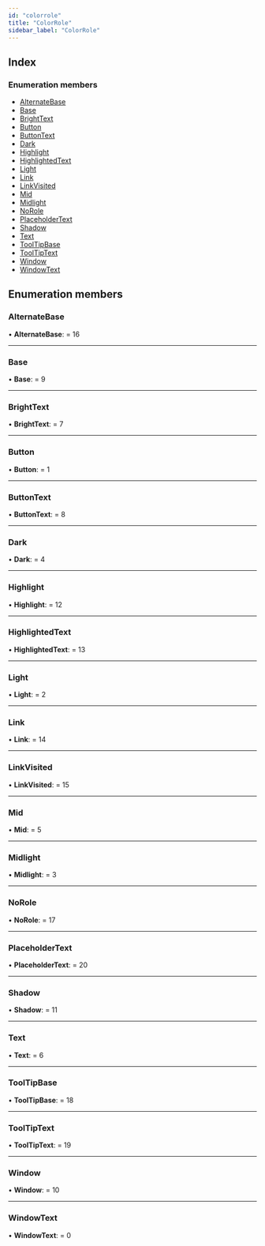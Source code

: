 ```yaml
---
id: "colorrole"
title: "ColorRole"
sidebar_label: "ColorRole"
---
```


## Index

### Enumeration members

* [AlternateBase](colorrole.md#alternatebase)
* [Base](colorrole.md#base)
* [BrightText](colorrole.md#brighttext)
* [Button](colorrole.md#button)
* [ButtonText](colorrole.md#buttontext)
* [Dark](colorrole.md#dark)
* [Highlight](colorrole.md#highlight)
* [HighlightedText](colorrole.md#highlightedtext)
* [Light](colorrole.md#light)
* [Link](colorrole.md#link)
* [LinkVisited](colorrole.md#linkvisited)
* [Mid](colorrole.md#mid)
* [Midlight](colorrole.md#midlight)
* [NoRole](colorrole.md#norole)
* [PlaceholderText](colorrole.md#placeholdertext)
* [Shadow](colorrole.md#shadow)
* [Text](colorrole.md#text)
* [ToolTipBase](colorrole.md#tooltipbase)
* [ToolTipText](colorrole.md#tooltiptext)
* [Window](colorrole.md#window)
* [WindowText](colorrole.md#windowtext)

## Enumeration members

###  AlternateBase

• **AlternateBase**: = 16

___

###  Base

• **Base**: = 9

___

###  BrightText

• **BrightText**: = 7

___

###  Button

• **Button**: = 1

___

###  ButtonText

• **ButtonText**: = 8

___

###  Dark

• **Dark**: = 4

___

###  Highlight

• **Highlight**: = 12

___

###  HighlightedText

• **HighlightedText**: = 13

___

###  Light

• **Light**: = 2

___

###  Link

• **Link**: = 14

___

###  LinkVisited

• **LinkVisited**: = 15

___

###  Mid

• **Mid**: = 5

___

###  Midlight

• **Midlight**: = 3

___

###  NoRole

• **NoRole**: = 17

___

###  PlaceholderText

• **PlaceholderText**: = 20

___

###  Shadow

• **Shadow**: = 11

___

###  Text

• **Text**: = 6

___

###  ToolTipBase

• **ToolTipBase**: = 18

___

###  ToolTipText

• **ToolTipText**: = 19

___

###  Window

• **Window**: = 10

___

###  WindowText

• **WindowText**: = 0

